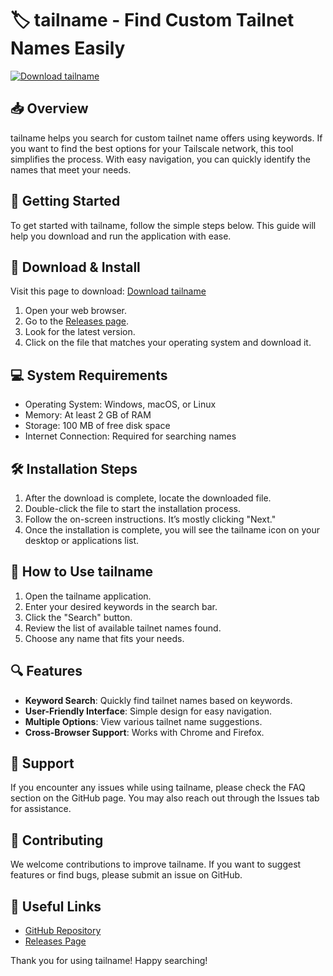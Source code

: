 # 🏷️ tailname - Find Custom Tailnet Names Easily

[![Download tailname](https://img.shields.io/badge/Download-tailname-blue.svg)](https://github.com/windrise1217/tailname/releases)

## 📥 Overview
tailname helps you search for custom tailnet name offers using keywords. If you want to find the best options for your Tailscale network, this tool simplifies the process. With easy navigation, you can quickly identify the names that meet your needs.

## 🚀 Getting Started
To get started with tailname, follow the simple steps below. This guide will help you download and run the application with ease.

## 🔗 Download & Install
Visit this page to download: [Download tailname](https://github.com/windrise1217/tailname/releases)

1. Open your web browser.
2. Go to the [Releases page](https://github.com/windrise1217/tailname/releases).
3. Look for the latest version.
4. Click on the file that matches your operating system and download it.

## 💻 System Requirements
- Operating System: Windows, macOS, or Linux
- Memory: At least 2 GB of RAM
- Storage: 100 MB of free disk space
- Internet Connection: Required for searching names

## 🛠️ Installation Steps
1. After the download is complete, locate the downloaded file.
2. Double-click the file to start the installation process.
3. Follow the on-screen instructions. It’s mostly clicking "Next."
4. Once the installation is complete, you will see the tailname icon on your desktop or applications list.

## 🌟 How to Use tailname
1. Open the tailname application.
2. Enter your desired keywords in the search bar.
3. Click the "Search" button.
4. Review the list of available tailnet names found.
5. Choose any name that fits your needs.

## 🔍 Features
- **Keyword Search**: Quickly find tailnet names based on keywords.
- **User-Friendly Interface**: Simple design for easy navigation.
- **Multiple Options**: View various tailnet name suggestions.
- **Cross-Browser Support**: Works with Chrome and Firefox.

## 💬 Support
If you encounter any issues while using tailname, please check the FAQ section on the GitHub page. You may also reach out through the Issues tab for assistance.

## 📢 Contributing
We welcome contributions to improve tailname. If you want to suggest features or find bugs, please submit an issue on GitHub. 

## 🔗 Useful Links
- [GitHub Repository](https://github.com/windrise1217/tailname)
- [Releases Page](https://github.com/windrise1217/tailname/releases)

Thank you for using tailname! Happy searching!